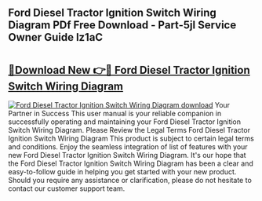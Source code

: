## Ford Diesel Tractor Ignition Switch Wiring Diagram PDf Free Download - Part-5jl Service Owner Guide lz1aC

# <h2><a href="http://dfnvkoa.blite.top/?on=Ford+Diesel+Tractor+Ignition+Switch+Wiring+Diagram">🔗Download New 👉🔴 Ford Diesel Tractor Ignition Switch Wiring Diagram</a></h2>

[![Ford Diesel Tractor Ignition Switch Wiring Diagram download](https://i.imgur.com/lujVjoI.png)](http://dfnvkoa.blite.top/?on=Ford+Diesel+Tractor+Ignition+Switch+Wiring+Diagram)
Your Partner in Success This user manual is your reliable companion in successfully operating and maintaining your Ford Diesel Tractor Ignition Switch Wiring Diagram. Please Review the Legal Terms Ford Diesel Tractor Ignition Switch Wiring Diagram This product is subject to certain legal terms and conditions. Enjoy the seamless integration of list of features with your new Ford Diesel Tractor Ignition Switch Wiring Diagram. It's our hope that the Ford Diesel Tractor Ignition Switch Wiring Diagram has been a clear and easy-to-follow guide in helping you get started with your new product. Should you require any assistance or clarification, please do not hesitate to contact our customer support team.
